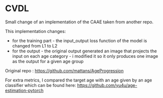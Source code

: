 # CVDL
Small change of an implementation of the CAAE taken from another repo.

This implementation changes:
  - for the training part - the input_output loss function of the model is changed from L1 to L2
  - for the output - the original output generated an image that projects the input on each age category
                   - i modified it so it only produces one image as the output for a given age group
                   
Original repo : https://github.com/mattans/AgeProgression

For extra metrics, I compared the target age with an age given by an age classifier which can be found here: https://github.com/yu4u/age-estimation-pytorch
